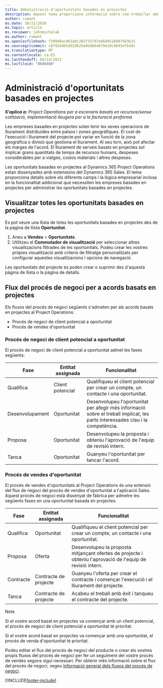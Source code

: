 ```yaml
---
title: Administració d'oportunitats basades en projectes
description: Aquest tema proporciona informació sobre com treballar amb oportunitats relacionades amb els projectes.
author: rumant
ms.date: 10/21/2020
ms.topic: article
ms.reviewer: johnmichalak
ms.author: rumant
ms.openlocfilehash: f39940ac063a8c202f33797ed649518907563e31
ms.sourcegitcommit: c0792bd65d92db25e0e8864879a19c4b93efb10c
ms.translationtype: MT
ms.contentlocale: ca-ES
ms.lasthandoff: 04/14/2022
ms.locfileid: "8600408"
---
```

# <a name="manage-project-based-opportunities"></a>Administració d'oportunitats basades en projectes

_**S'aplica a:** Project Operations per a escenaris basats en recursos/sense cotització, implementació lleugera per a la facturació proforma_

Les empreses basades en projectes solen tenir les seves operacions de lliurament distribuïdes entre països i zones geogràfiques. El cost de l'execució i lliurament del projecte pot variar en funció de la zona geogràfica o divisió que gestiona el lliurament. Al seu torn, això pot afectar els marges de l'acord. El lliurament de serveis basats en projectes sol implicar grans quantitats de temps de recursos humans, despeses considerables per a viatges, costos materials i altres despeses.

Les oportunitats basades en projectes al Dynamics 365 Project Operations estan dissenyades amb extensions del Dynamics 365 Sales. El tema proporciona detalls sobre els diferents camps i la lògica empresarial inclosa en la funcionalitat addicional que necessiten les empreses basades en projectes per administrar les oportunitats basades en projectes.

## <a name="view-all-project-based-opportunities"></a>Visualitzar totes les oportunitats basades en projectes

Es pot veure una llista de totes les oportunitats basades en projectes des de la pàgina de llista **Oportunitat**. 

1. Aneu a **Vendes** > **Oportunitats**.
2. Utilitzeu el **Commutador de visualització** per seleccionar altres visualitzacions filtrades de les oportunitats. Podeu crear les vostres pròpies visualització amb criteris de filtratge personalitzats per configurar aquestes visualitzacions i opcions de navegació.

Les oportunitats del projecte es poden crear o suprimir des d'aquesta pàgina de llista o la pàgina de detalls.

## <a name="business-process-flow-for-project-based-deals"></a>Flux del procés de negoci per a acords basats en projectes

Els fluxos del procés de negoci següents s'admeten per als acords basats en projectes al Project Operations:

- Procés de negoci de client potencial a oportunitat
- Procés de vendes d'oportunitat

### <a name="lead-to-opportunity-business-process"></a>Procés de negoci de client potencial a oportunitat 
El procés de negoci de client potencial a oportunitat admet les fases següents:

| Fase | Entitat assignada | Funcionalitat |
| --- | --- | --- |
| Qualifica | Client potencial | Qualifiqueu el client potencial per crear un compte, un contacte i una oportunitat. |
| Desenvolupament | Oportunitat | Desenvolupeu l'oportunitat per afegir més informació sobre el treball implicat, les parts interessades clau i la competència. |
| Proposa | Oportunitat | Desenvolupeu la proposta i obteniu l'aprovació de l'equip de revisió intern. |
| Tanca  | Oportunitat | Guanyeu l'oportunitat per tancar l'acord. |

### <a name="opportunity-sales-process"></a>Procés de vendes d'oportunitat
El procés de vendes d'oportunitats al Project Operations és una extensió del flux de negoci del procés de vendes d'oportunitat a l'aplicació Sales. Aquest procés de negoci està dissenyat de fàbrica per admetre les següents fases en una oportunitat basada en projectes.

| Fase | Entitat assignada | Funcionalitat |
| --- | --- | --- |
| Qualifica | Oportunitat | Qualifiqueu el client potencial per crear un compte, un contacte i una oportunitat. |
| Proposa | Oferta | Desenvolupeu la proposta mitjançant ofertes de projecte i obteniu l'aprovació de l'equip de revisió intern. |
| Contracte | Contracte de projecte | Guanyeu l'oferta per crear el contracte i començar l'execució i el lliurament del projecte. |
| Tanca  | Contracte de projecte | Acabeu el treball amb èxit i tanqueu el contracte del projecte. |

> [!NOTE]
> Si el vostre acord basat en projectes va començar amb un client potencial, el procés de negoci de client potencial a oportunitat té prioritat.
>
> Si el vostre acord basat en projectes va començar amb una oportunitat, el procés de venda d'oportunitat té prioritat.

Podeu editar el flux del procés de negoci del producte o crear els vostres propis fluxos del procés de negoci per fer un seguiment del vostre procés de vendes segons sigui necessari. Per obtenir més informació sobre el flux del procés de negoci, vegeu [Informació general dels fluxos del procés de negoci](/dynamics365/customerengagement/on-premises/customize/business-process-flows-overview).


[!INCLUDE[footer-include](../includes/footer-banner.md)]